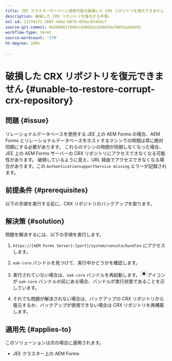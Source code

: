 ```yaml
---
title: JEE クラスターサーバーに適用可能な破損した CRX リポジトリを復元できません
description: 破損した CRX リポジトリを復元する手順。
exl-id: 212f61f1-360f-4abe-b874-055ec65454c7
source-git-commit: 0e5b89617d481c69882ec5d4658e76855aa9b691
workflow-type: tm+mt
source-wordcount: '179'
ht-degree: 100%

---
```


# 破損した CRX リポジトリを復元できません {#unable-to-restore-corrupt-crx-repository}

## 問題 {#issue}

リレーショナルデータベースを使用する JEE 上の AEM Forms の場合、AEM Forms とリレーショナルデータベースをホストするマシンでの時間は常に絶対同期にする必要があります。 これらのマシンの時間が同期しなくなった場合、JEE 上の AEM Forms サーバーの CRX リポジトリにアクセスできなくなる可能性があります。 破損しているように見え、URL 経由でアクセスできなくなる場合があります。この `AuthenticationsupportService missing` エラーが記録されます。

## 前提条件 {#prerequisites}

以下の手順を実行する前に、CRX リポジトリのバックアップを取ります。

## 解決策 {#solution}

問題を解決するには、以下の手順を実行します。
1. `https://[AEM Forms Server]:[port]/system/console/bundles` にアクセスします。

1. `oak-core` バンドルを見つけて、実行中かどうかを確認します。

1. 実行されていない場合は、`oak-core` バンドルを再起動します。![「一時停止」ボタン](/help/forms/using/assets/stop.png)アイコンが `oak-core` バンドルの前にある場合、バンドルが実行状態であることを示しています。

1. それでも問題が解決されない場合は、バックアップの CRX リポジトリから復元するか、バックアップが使用できない場合は CRX リポジトリを再構築します。


## 適用先 {#applies-to}

このソリューションは次の場合に適用されます。

* JEE クラスター上の AEM Forms